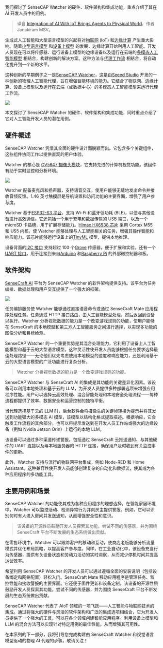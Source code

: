 
<!--
title: 人工智能与物联网的集成将代理带入物理世界
cover: https://cdn.thenewstack.io/media/2024/10/efc035ef-jorge-ramirez-1gldpzticru-unsplashb.jpg
-->

我们探讨了 SenseCAP Watcher 的硬件、软件架构和集成功能，重点介绍了其在 AI 开发人员中的用例。

> 译自 [Integration of AI With IoT Brings Agents to Physical World](https://thenewstack.io/integration-of-ai-with-iot-brings-agents-to-physical-world/)，作者 Janakiram MSV。

生成式人工智能和大型语言模型的兴起将对[物联网](https://thenewstack.io/what-does-it-mean-to-be-on-the-internet-of-things/) (IoT) 和[边缘计算](https://thenewstack.io/edge-computing/) 产生重大影响。随着[小型语言模型](https://thenewstack.io/how-to-get-started-running-small-language-models-at-the-edge/) 和[设备上模型](https://thenewstack.io/google-wants-developers-to-build-on-device-ai-applications/) 的发展，边缘计算开始利用人工智能。开发人员现在可以将传感器、运行设备上模型的边缘设备以及运行在云端的[多模态人工智能模型](https://thenewstack.io/gemini-all-you-need-to-know-about-googles-multimodal-ai/) 相结合，构建创新的解决方案。这种方法与[代理工作流](https://thenewstack.io/semantic-router-and-its-role-in-designing-agentic-workflows/) 相结合，将自动化提升到一个新的水平。

这种创新的早期例子之一是[SenseCAP Watcher](http://seeedstudio.com/watcher)，这是由[Seeed Studio](https://www.seeedstudio.com/) 开发的一种创新的物理人工智能代理，旨在增强智能环境的能力。它结合了物联网、边缘计算、设备上模型以及运行在云端（或数据中心）的多模态人工智能模型来运行代理工作流。

![](https://cdn.thenewstack.io/media/2024/10/501009d0-sensecap-watcher.jpeg)

本文探讨了 SenseCAP Watcher 的硬件、软件架构和集成功能，同时重点介绍了它对人工智能开发人员的潜在用例。

## 硬件概述

SenseCAP Watcher 凭借其全面的硬件设计而脱颖而出。它包含多个关键组件，这些组件协同工作以提供直观的用户体验。

Watcher 的核心是 [OV5647 摄像头模块](https://www.seeedstudio.com/OV5647-69-1-FOV-Camera-module-for-Raspberry-Pi-3B-4B-p-5484.html?srsltid=AfmBOopBky9Q7r3SP8MtNyey5Iuo_tlIB08uAZgxWvRc-1y1QlcptiDn)，它支持先进的计算机视觉功能。该组件有助于实时监控和分析环境。

![](https://cdn.thenewstack.io/media/2024/10/32e6c96c-sensecap-hw-999x1024.jpeg)

Watcher 配备麦克风和扬声器，支持语音交互，使用户能够无缝地发出命令并接收音频反馈。1.46 英寸触摸屏是导航设置和访问功能的主要界面，增强了用户参与度。

Watcher 基于[ESP32-S3 平台](https://esp32s3.com/)，支持 Wi-Fi 和蓝牙低功耗 (BLE)，以便与其他设备进行高效通信。它还包括一个用于充电和数据传输的 USB 端口，以及一个 microSD 卡插槽，用于扩展存储能力。[Himax HX6538 芯片](https://www.himax.com.tw/products/wiseeye-ai-sensing/wiseeye2-ai-processor/) 采用 Cortex M55 和 US5 内核，使 Watcher 能够处理与人工智能相关的任务，增强其操作智能和响应能力。该芯片能够运行设备上的[TinyML](https://www.tinyml.org/) 模型，提供本地推理。

设备背面的[I2C 接口](https://learn.sparkfun.com/tutorials/i2c/all) 支持超过 100 个[Grove](https://wiki.seeedstudio.com/Grove_System/) 传感器，便于扩展和实验。还有一个[UART 接口](https://docs.arduino.cc/learn/communication/uart/)，用于连接到来自[Arduino](https://www.arduino.cc/) 和[Raspberry Pi](https://www.raspberrypi.org/) 的外部微控制器和板。

## 软件架构

[SenseCraft AI](https://sensecraft.seeed.cc/ai/#/home) 平台为 SenseCAP Watcher 的软件架构提供支持。该平台为任务编排、数据处理和用户交互提供了一个强大的框架。

![](https://cdn.thenewstack.io/media/2024/10/2eff8f2a-infrastructure-1024x574.png)

任务编排服务使 Watcher 能够通过直接语音命令或通过 SenseCraft Mate 应用程序处理任务。任务通过 HTTP 接口路由，由人工智能模型处理，然后返回到设备以执行。Watcher 分析视觉数据的能力是一个改变游戏规则的功能，使用户能够在 SenseCraft 的本地模型和第三方人工智能服务之间进行选择，以实现多功能的图像分析和目标检测。

SenseCAP Watcher 的一个重要优势是其混合处理能力，它利用了设备上人工智能模型和基于云的大型语言模型。这种灵活性使开发人员能够根据任务要求选择最佳处理路径——无论他们优先考虑使用本地模型的速度和响应能力，还是利用基于云的大型语言模型的广泛功能进行复杂分析。

> Watcher 分析视觉数据的能力是一个改变游戏规则的功能。

SenseCAP Watcher 与 SenseCraft AI 的集成是其功能的关键差异化因素。该设备可以利用本地处理和基于云的 LLM，为开发人员提供多种部署选项来增强应用程序性能。用户可以选择云高效处理、混合智能处理和本地安全处理流程——每种流程都提供了效率、数据安全和运营控制的独特平衡。

当代理选择基于云的 LLM 时，后台软件会将摄像头的关键帧转换为提示并将其发送到功能强大的多模态 AI 模型，该模型以结构化格式提取描述。根据响应，它会触发工作流程的其余部分。也可以将提示发送到在开发人员工作站或强大的边缘设备（例如 Nvidia Jetson Orin）上运行的本地 LLM。

该设备可以通过多种渠道传递警报，包括通过 SenseCraft 云推送通知、与其他硬件的 UART 连接以及与本地服务器的 HTTP 连接，确保用户及时收到有关监控事件的更新。

此外，Watcher 支持与流行的物联网平台集成，例如 Node-RED 和 Home Assistant。这种兼容性使开发人员能够创建复杂的自动化和数据流，使其成为各种应用程序的多功能工具。

## 主要用例和场景

SenseCAP Watcher 的功能使其成为各种应用程序的理想选择。在智能家居环境中，Watcher 可以监控活动、检测异常行为并向房主提供警报。例如，它可以识别何时有人进入房间并发送通知，从而增强安全性和意识。

> 该设备的开源性质鼓励开发人员探索其功能，尝试不同的传感器，并为围绕 SenseCraft 平台不断发展的生态系统做出贡献。

在零售环境中，Watcher 可以跟踪客户的移动和互动，使商店老板能够分析流量模式并优化布局策略，以提高客户参与度。同样，在工业自动化中，该设备充当行为传感器，提供有关设备状态和劳动力活动的实时洞察，从而减少停机时间并提高运营效率。

希望利用 SenseCAP Watcher 的开发人员可以通过遵循全面的安装说明（包括设备绑定和网络配置）轻松入门。SenseCraft Mate 移动应用程序是管理任务、监控性能和接收警报的主要界面。它还便于固件更新和设备定制。该设备的开源性质鼓励开发人员探索其功能，尝试不同的传感器，并为围绕 SenseCraft 平台不断发展的生态系统做出贡献。

SenseCAP Watcher 代表了 AIoT 领域的一项飞跃——人工智能与物联网技术的集成。通过将强大的硬件与灵活的软件架构和广泛的集成选项相结合，它为开发人员提供了一个强大的工具，可以在各个领域创建智能应用程序。利用设备上模型和 LLM 的混合方法可以实现针对特定用例的最佳性能，从而增强其可用性。

在本系列的下一部分，我将引导您完成构建由 SenseCraft Watcher 和视觉语言模型驱动的物理 AI 代理的步骤。敬请关注！